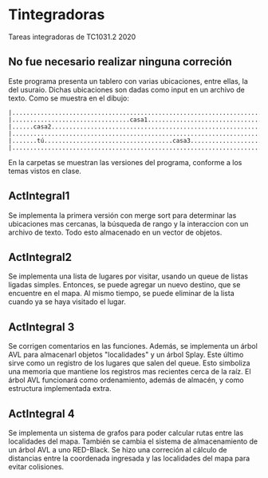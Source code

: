 # Tintegradoras
Tareas integradoras de TC1031.2 2020

## No fue necesario realizar ninguna correción

Este programa presenta un tablero con varias ubicaciones, entre ellas, la del usuraio.
Dichas ubicaciones son dadas como input en un archivo de texto.
Como se muestra en el dibujo:

    |.................................................................................|.  
    |.................................casa1...........................................|.  
    |......casa2......................................................................|.  
    |.................................................................................|.  
    |.......tú....................................casa3...............................|.  
    |.................................................................................|.   

En la carpetas se muestran las versiones del programa, conforme a los temas vistos en clase.

## ActIntegral1
Se implementa la primera versión con merge sort para determinar las ubicaciones mas cercanas, la búsqueda de rango y la interaccion con un archivo de texto. Todo esto almacenado en un vector de objetos.
## ActIntegral2
Se implementa una lista de lugares por visitar, usando un queue de listas ligadas simples. Entonces, se puede agregar un nuevo destino, que se encuentre en el mapa. Al mismo tiempo, se puede eliminar de la lista cuando ya se haya visitado el lugar.
## ActIntegral 3
Se corrigen comentarios en las funciones. Además, se implementa un árbol AVL para almacenarl objetos "localidades" y un árbol Splay. Este último sirve como un registro de los lugares que salen del queue. Esto simboliza una memoria que mantiene los registros mas recientes cerca de la raíz.
El árbol AVL funcionará como ordenamiento, además de almacén, y como estructura implementada extra.
## ActIntegral 4
Se implementa un sistema de grafos para poder calcular rutas entre las localidades del mapa. También se cambia el sistema de almacenamiento de un árbol AVL a uno RED-Black. Se hizo una correción al cálculo de distancias entre la coordenada ingresada y las localidades del mapa para evitar colisiones.
